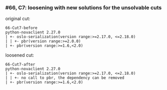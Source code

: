 ### #66, C7: loosening with new solutions for the unsolvable cuts
original cut:

```
66-Cut7-before
python-novaclient 2.27.0
| +- oslo-serialization(version range:>=2.17.0, <=2.18.0)
| | +- pbr(version range:>=2.0.0)
| +- pbr(version range:>=1.6,<2.0)
```




loosened cut:
```
66-Cut7-after
python-novaclient 2.27.0
| +- oslo-serialization(version range:>=2.17.0, <=2.18.0)
| | +- no call to pbr, the dependency can be removed
| +- pbr(version range:>=1.6,<2.0)
```




